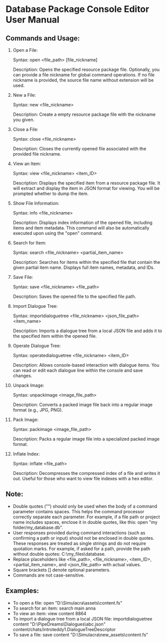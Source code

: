 # Database Package Console Editor User Manual

## Commands and Usage:
1. Open a File:

   Syntax: open <file_path> [file_nickname]

   Description: Opens the specified resource package file. Optionally, you can provide a file nickname for global command operations. If no file nickname is provided, the source file name without extension will be used.

1. New a File:

   Syntax: new <file_nickname>

   Description: Create a empty resource package file with the nickname you given.
   
2. Close a File:

   Syntax: close <file_nickname>

   Description: Closes the currently opened file associated with the provided file nickname.

3. View an Item:

   Syntax: view <file_nickname> <item_ID>

   Description: Displays the specified item from a resource package file. It will extract and display the item in JSON format for viewing. You will be prompted whether to dump the item.

4. Show File Information:

   Syntax: info <file_nickname>

   Description: Displays index information of the opened file, including items and item metadata. This command will also be automatically executed upon using the "open" command.

5. Search for Item:

   Syntax: search <file_nickname> <partial_item_name>

   Description: Searches for items within the specified file that contain the given partial item name. Displays full item names, metadata, and IDs.

6. Save File:

   Syntax: save <file_nickname> <file_path>

   Description: Saves the opened file to the specified file path.

7. Import Dialogue Tree:

   Syntax: importdialoguetree <file_nickname> <json_file_path> <item_name>

   Description: Imports a dialogue tree from a local JSON file and adds it to the specified item within the opened file.

8. Operate Dialogue Tree:

   Syntax: operatedialoguetree <file_nickname> <item_ID>

   Description: Allows console-based interaction with dialogue items. You can read or edit each dialogue line within the console and save changes.

9. Unpack Image:

   Syntax: unpackimage <image_file_path>

   Description: Converts a packed image file back into a regular image format (e.g., JPG, PNG).

10. Pack Image:

    Syntax: packimage <image_file_path>

    Description: Packs a regular image file into a specialized packed image format.

11. Inflate Index:

    Syntax: inflate <file_path>

    Description: Decompresses the compressed index of a file and writes it out. Useful for those who want to view file indexes with a hex editor.

## Note:
- Double quotes ("") should only be used when the body of a command parameter contains spaces. This helps the command processor correctly separate each parameter. For example, if a file path or project name includes spaces, enclose it in double quotes, like this: open "my folder/my_database.db".
- User responses provided during command interactions (such as confirming a path or input) should not be enclosed in double quotes. These responses are treated as single strings and do not require quotation marks. For example, if asked for a path, provide the path without double quotes: C:\my_files\database.
- Replace placeholders like <file_path>, <file_nickname>, <item_ID>, <partial_item_name>, and <json_file_path> with actual values.
- Square brackets [] denote optional parameters.
- Commands are not case-sensitive.

## Examples:
- To open a file: open "D:\Simulacra\assets\content.fs"
- To search for an item: search main anna
- To view an item: view content 8864
- To import a dialogue tree from a local JSON file: importdialoguetree content "D:\PipeDreams\Dialogues\abc.json" content/chats/introteddy1.DialogueTreeDescriptor
- To save a file: save content "D:\Simulacra\new_assets\content.fs"